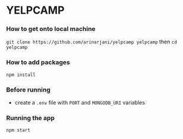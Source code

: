 # YELPCAMP

### How to get onto local machine 

`git clone https://github.com/arinarjani/yelpcamp yelpcamp` then
`cd yelpcamp`

### How to add packages

`npm install`

### Before running
* create a `.env` file with `PORT` and `MONGODB_URI` variables

### Running the app
`npm start`

